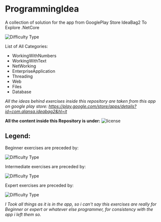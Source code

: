 # ProgrammingIdea
A collection of solution for the app from GooglePlay Store IdeaBag2 To Explore .NetCore

![Difficulty Type](https://img.shields.io/badge/Programming%20For-Passion%20and%20Joy-blue.svg)

List of All Categories: 

  + WorkingWithNumbers
  + WorkingWithText
  + NetWorking
  + EnterpriseApplication
  + Threading
  + Web
  + Files
  + Database


*All the ideas behind exercises inside this repository are taken from this app on google play store: 
https://play.google.com/store/apps/details?id=com.alansa.ideabag2&hl=it*
 
**All the content inside this Repository is under:** ![license](https://img.shields.io/github/license/mashape/apistatus.svg?style=flat-square)


## Legend:

Beginner exercises are preceded by: 

![Difficulty Type](https://img.shields.io/badge/Difficulty-Beginner-green.svg)

Intermediate exercises are preceded by: 

![Difficulty Type](https://img.shields.io/badge/Difficulty-Intermediate-orange.svg)

Expert exercises are preceded by: 

![Difficulty Type](https://img.shields.io/badge/Difficulty-expert-red.svg)

_I Took all things as it is in the app, so i can't say this exercises are really for Beginner or expert or whatever else programmer, for consistency with the app i left them so._

